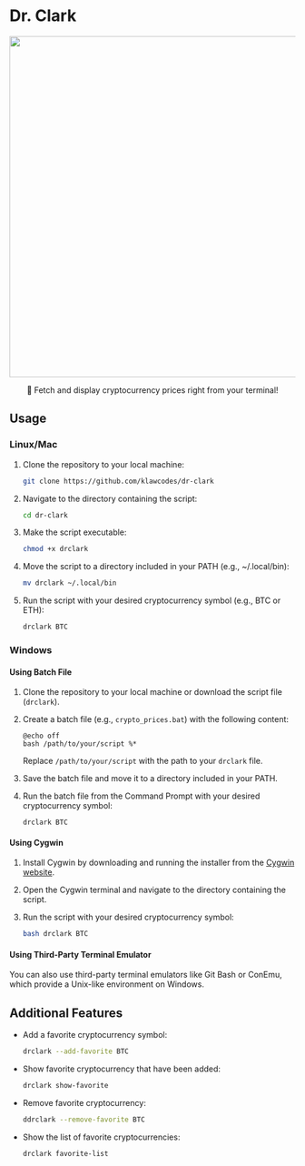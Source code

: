 
# Dr. Clark

<img src="https://i.ibb.co/6bnfRB4/2024-05-01-15-58.png" style="width:600px">
<p align="center">
🚀 Fetch and display cryptocurrency prices right from your terminal!
<p/>

## Usage

### Linux/Mac

1. Clone the repository to your local machine:

    ```bash
    git clone https://github.com/klawcodes/dr-clark
    ```

2. Navigate to the directory containing the script:

    ```bash
    cd dr-clark
    ```

3. Make the script executable:

    ```bash
    chmod +x drclark
    ```

4. Move the script to a directory included in your PATH (e.g., ~/.local/bin):

    ```bash
    mv drclark ~/.local/bin
    ```

5. Run the script with your desired cryptocurrency symbol (e.g., BTC or ETH):

    ```bash
    drclark BTC
    ```

### Windows

#### Using Batch File

1. Clone the repository to your local machine or download the script file (`drclark`).

2. Create a batch file (e.g., `crypto_prices.bat`) with the following content:

    ```batch
    @echo off
    bash /path/to/your/script %*
    ```

    Replace `/path/to/your/script` with the path to your `drclark` file.

3. Save the batch file and move it to a directory included in your PATH.

4. Run the batch file from the Command Prompt with your desired cryptocurrency symbol:

    ```batch
    drclark BTC
    ```

#### Using Cygwin

1. Install Cygwin by downloading and running the installer from the [Cygwin website](https://www.cygwin.com/).

2. Open the Cygwin terminal and navigate to the directory containing the script.

3. Run the script with your desired cryptocurrency symbol:

    ```bash
    bash drclark BTC
    ```

#### Using Third-Party Terminal Emulator

You can also use third-party terminal emulators like Git Bash or ConEmu, which provide a Unix-like environment on Windows.

## Additional Features

- Add a favorite cryptocurrency symbol:
  ```bash
  drclark --add-favorite BTC
- Show favorite cryptocurrency that have been added:
	```bash
	drclark show-favorite
- Remove favorite cryptocurrency:
  ```bash
  ddrclark --remove-favorite BTC
- Show the list of favorite cryptocurrencies:
	```bash
	drclark favorite-list
